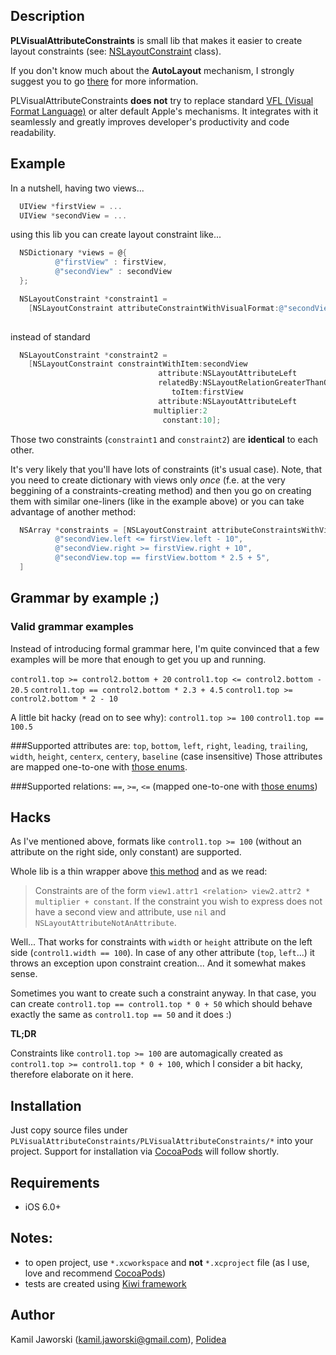 ## Description

**PLVisualAttributeConstraints** is small lib that makes it easier to create layout constraints (see: [NSLayoutConstraint](http://developer.apple.com/library/ios/#documentation/AppKit/Reference/NSLayoutConstraint_Class/NSLayoutConstraint/NSLayoutConstraint.html) class).

If you don't know much about the **AutoLayout** mechanism, I strongly suggest you to go [there](https://developer.apple.com/library/mac/#documentation/UserExperience/Conceptual/AutolayoutPG/Articles/Introduction.html) for more information.

PLVisualAttributeConstraints **does not** try to replace standard [VFL (Visual Format Language)](http://developer.apple.com/library/ios/#documentation/UserExperience/Conceptual/AutolayoutPG/Articles/formatLanguage.html) or alter default Apple's mechanisms. It integrates with it seamlessly and greatly improves developer's productivity and code readability.

## Example

In a nutshell, having two views...
```objective-c
  UIView *firstView = ...
  UIView *secondView = ...
```

using this lib you can create layout constraint like...
```objective-c
  NSDictionary *views = @{
          @"firstView" : firstView,
          @"secondView" : secondView
  };

  NSLayoutConstraint *constraint1 = 
    [NSLayoutConstraint attributeConstraintWithVisualFormat:@"secondView.left >= firstView.left * 2 + 10"
                                                                                      views:views];
```

instead of standard
```objective-c
  NSLayoutConstraint *constraint2 = 
    [NSLayoutConstraint constraintWithItem:secondView
                                 attribute:NSLayoutAttributeLeft
                                 relatedBy:NSLayoutRelationGreaterThanOrEqual
                                    toItem:firstView
                                 attribute:NSLayoutAttributeLeft
                                multiplier:2
                                  constant:10];
```

Those two constraints (`constraint1` and `constraint2`) are **identical** to each other.

It's very likely that you'll have lots of constraints (it's usual case). 
Note, that you need to create dictionary with views only *once* (f.e. at the very beggining of a constraints-creating method) and then you go on creating them with similar one-liners (like in the example above) or you can take advantage of another method:

```objective-c
  NSArray *constraints = [NSLayoutConstraint attributeConstraintsWithVisualFormatsArray:@[
          @"secondView.left <= firstView.left - 10",
          @"secondView.right >= firstView.right + 10",
          @"secondView.top == firstView.bottom * 2.5 + 5",
  ]                                                                               views:views];

```

## Grammar by example ;)

### Valid grammar examples
Instead of introducing formal grammar here, I'm quite convinced that a few examples will be more that enough to get you up and running.

``control1.top >= control2.bottom + 20``
``control1.top <= control2.bottom - 20.5``
``control1.top == control2.bottom * 2.3 + 4.5``
``control1.top >= control2.bottom * 2 - 10``

A little bit hacky (read on to see why):
``control1.top >= 100``
``control1.top == 100.5``

###Supported attributes are:
`top`, `bottom`, `left`, `right`, `leading`, `trailing`, `width`, `height`, `centerx`, `centery`, `baseline` (case insensitive)
Those attributes are mapped one-to-one with [those enums](http://developer.apple.com/library/mac/#documentation/AppKit/Reference/NSLayoutConstraint_Class/NSLayoutConstraint/NSLayoutConstraint.html#//apple_ref/doc/c_ref/NSLayoutAttribute).

###Supported relations:
``==``, ``>=``, ``<=`` (mapped one-to-one with [those enums](http://developer.apple.com/library/mac/#documentation/AppKit/Reference/NSLayoutConstraint_Class/NSLayoutConstraint/NSLayoutConstraint.html#//apple_ref/doc/c_ref/NSLayoutRelation))


## Hacks

As I've mentioned above, formats like ``control1.top >= 100`` (without an attribute on the right side, only constant) are supported.

Whole lib is a thin wrapper above [this method](http://developer.apple.com/library/ios/#documentation/AppKit/Reference/NSLayoutConstraint_Class/NSLayoutConstraint/NSLayoutConstraint.html#//apple_ref/occ/clm/NSLayoutConstraint/constraintWithItem:attribute:relatedBy:toItem:attribute:multiplier:constant:) and as we read:

> Constraints are of the form `view1.attr1 <relation> view2.attr2 * multiplier + constant`. 
> If the constraint you wish to express does not have a second view and attribute, use `nil` and `NSLayoutAttributeNotAnAttribute`.

Well... That works for constraints with `width` or `height` attribute on the left side (``control1.width == 100``). 
In case of any other attribute (`top`, `left`...) it throws an exception upon constraint creation... And it somewhat makes sense. 

Sometimes you want to create such a constraint anyway. In that case, you can create `control1.top == control1.top * 0 + 50` which should behave exactly the same as `control1.top == 50` and it does :)

**TL;DR**

Constraints like ``control1.top >= 100`` are automagically created as ``control1.top >= control1.top * 0 + 100``, which I consider a bit hacky, therefore elaborate on it here.


## Installation

Just copy source files under `PLVisualAttributeConstraints/PLVisualAttributeConstraints/*` into your project.
Support for installation via [CocoaPods](https://github.com/CocoaPods/CocoaPods) will follow shortly.

## Requirements
* iOS 6.0+

## Notes:
* to open project, use `*.xcworkspace` and **not** `*.xcproject` file (as I use, love and recommend [CocoaPods](https://github.com/CocoaPods/CocoaPods))
* tests are created using [Kiwi framework](https://github.com/allending/Kiwi)

## Author
Kamil Jaworski (kamil.jaworski@gmail.com), [Polidea](http://www.polidea.com/)
